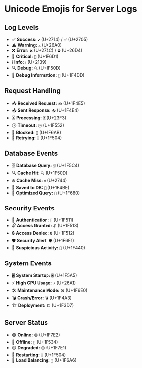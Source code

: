 # Unicode Emojis for Server Logs

## Log Levels

- ✅ **Success:** `✔️` (U+2714) / `✅` (U+2705)
- ⚠️ **Warning:** `⚠️` (U+26A0)
- ❌ **Error:** `❌` (U+274C) / `⛔` (U+26D4)
- 🛑 **Critical:** `🛑` (U+1F6D1)
- ℹ️ **Info:** `ℹ️` (U+2139)
- 🔍 **Debug:** `🔍` (U+1F50D)
- 📝 **Debug Information:** `📝` (U+1F4DD)

## Request Handling

- 📥 **Received Request:** `📥` (U+1F4E5)
- 📤 **Sent Response:** `📤` (U+1F4E4)
- ⏳ **Processing:** `⏳` (U+23F3)
- 🕒 **Timeout:** `🕒` (U+1F552)
- 🚫 **Blocked:** `🚫` (U+1F6AB)
- 🔄 **Retrying:** `🔄` (U+1F504)

## Database Events

- 🗄️ **Database Query:** `🗄️` (U+1F5C4)
- 🔍 **Cache Hit:** `🔍` (U+1F50D)
- ❄️ **Cache Miss:** `❄️` (U+2744)
- 💾 **Saved to DB:** `💾` (U+1F4BE)
- 🚀 **Optimized Query:** `🚀` (U+1F680)

## Security Events

- 🔑 **Authentication:** `🔑` (U+1F511)
- 🔓 **Access Granted:** `🔓` (U+1F513)
- 🔒 **Access Denied:** `🔒` (U+1F512)
- 🛡️ **Security Alert:** `🛡️` (U+1F6E1)
- 👀 **Suspicious Activity:** `👀` (U+1F440)

## System Events

- 🖥️ **System Startup:** `🖥️` (U+1F5A5)
- ⚡ **High CPU Usage:** `⚡` (U+26A1)
- 🛠️ **Maintenance Mode:** `🛠️` (U+1F6E0)
- 💣 **Crash/Error:** `💣` (U+1F4A3)
- 🏗️ **Deployment:** `🏗️` (U+1F3D7)

## Server Status

- 🟢 **Online:** `🟢` (U+1F7E2)
- 🔴 **Offline:** `🔴` (U+1F534)
- 🟡 **Degraded:** `🟡` (U+1F7E1)
- 🔄 **Restarting:** `🔄` (U+1F504)
- 🚦 **Load Balancing:** `🚦` (U+1F6A6)
